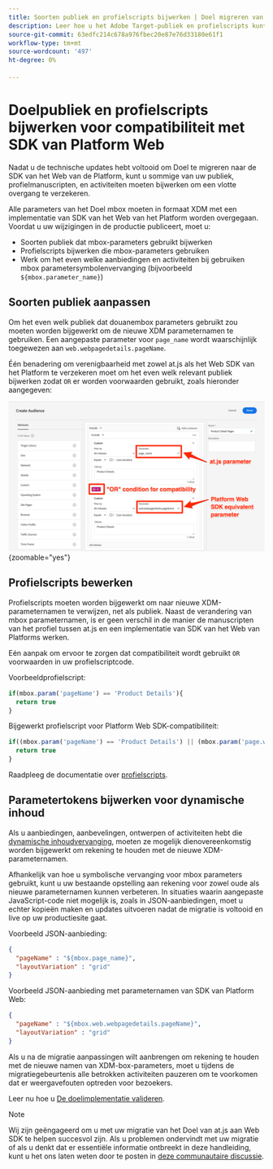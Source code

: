 ```yaml
---
title: Soorten publiek en profielscripts bijwerken | Doel migreren van at.js 2.x naar Web SDK
description: Leer hoe u het Adobe Target-publiek en profielscripts kunt bijwerken voor compatibiliteit met Web SDK van Experience Platform.
source-git-commit: 63edfc214c678a976fbec20e87e76d33180e61f1
workflow-type: tm+mt
source-wordcount: '497'
ht-degree: 0%

---
```


# Doelpubliek en profielscripts bijwerken voor compatibiliteit met SDK van Platform Web

Nadat u de technische updates hebt voltooid om Doel te migreren naar de SDK van het Web van de Platform, kunt u sommige van uw publiek, profielmanuscripten, en activiteiten moeten bijwerken om een vlotte overgang te verzekeren.

Alle parameters van het Doel mbox moeten in formaat XDM met een implementatie van SDK van het Web van het Platform worden overgegaan. Voordat u uw wijzigingen in de productie publiceert, moet u:

* Soorten publiek dat mbox-parameters gebruikt bijwerken
* Profielscripts bijwerken die mbox-parameters gebruiken
* Werk om het even welke aanbiedingen en activiteiten bij gebruiken mbox parametersymbolenvervanging (bijvoorbeeld `${mbox.parameter_name}`)

## Soorten publiek aanpassen

Om het even welk publiek dat douanembox parameters gebruikt zou moeten worden bijgewerkt om de nieuwe XDM parameternamen te gebruiken. Een aangepaste parameter voor `page_name` wordt waarschijnlijk toegewezen aan `web.webpagedetails.pageName`.

Één benadering om verenigbaarheid met zowel at.js als het Web SDK van het Platform te verzekeren moet om het even welk relevant publiek bijwerken zodat `OR` er worden voorwaarden gebruikt, zoals hieronder aangegeven:

![Hoe te om update een publiek van het Doel voor de verenigbaarheid van SDK van het Web van het Platform te bekijken](assets/target-audience-update.png){zoomable=&quot;yes&quot;}

## Profielscripts bewerken

Profielscripts moeten worden bijgewerkt om naar nieuwe XDM-parameternamen te verwijzen, net als publiek. Naast de verandering van mbox parameternamen, is er geen verschil in de manier de manuscripten van het profiel tussen at.js en een implementatie van SDK van het Web van Platforms werken.

Eén aanpak om ervoor te zorgen dat compatibiliteit wordt gebruikt `OR` voorwaarden in uw profielscriptcode.

Voorbeeldprofielscript:

```Javascript
if(mbox.param('pageName') == 'Product Details'){
  return true
}
```

Bijgewerkt profielscript voor Platform Web SDK-compatibiliteit:

```Javascript
if((mbox.param('pageName') == 'Product Details') || (mbox.param('page.webpagedetails.pageName') =='Product Details')){
  return true
}
```

Raadpleeg de documentatie over [profielscripts](https://experienceleague.adobe.com/docs/target/using/audiences/visitor-profiles/profile-parameters.html).

## Parametertokens bijwerken voor dynamische inhoud

Als u aanbiedingen, aanbevelingen, ontwerpen of activiteiten hebt die [dynamische inhoudvervanging](https://experienceleague.adobe.com/docs/target/using/experiences/offers/passing-profile-attributes-to-the-html-offer.html), moeten ze mogelijk dienovereenkomstig worden bijgewerkt om rekening te houden met de nieuwe XDM-parameternamen.

Afhankelijk van hoe u symbolische vervanging voor mbox parameters gebruikt, kunt u uw bestaande opstelling aan rekening voor zowel oude als nieuwe parameternamen kunnen verbeteren. In situaties waarin aangepaste JavaScript-code niet mogelijk is, zoals in JSON-aanbiedingen, moet u echter kopieën maken en updates uitvoeren nadat de migratie is voltooid en live op uw productiesite gaat.

Voorbeeld JSON-aanbieding:

```JSON
{
  "pageName" : "${mbox.page_name}",
  "layoutVariation" : "grid"
}
```

Voorbeeld JSON-aanbieding met parameternamen van SDK van Platform Web:

```JSON
{
  "pageName" : "${mbox.web.webpagedetails.pageName}",
  "layoutVariation" : "grid"
}
```

Als u na de migratie aanpassingen wilt aanbrengen om rekening te houden met de nieuwe namen van XDM-box-parameters, moet u tijdens de migratiegebeurtenis alle betrokken activiteiten pauzeren om te voorkomen dat er weergavefouten optreden voor bezoekers.

Leer nu hoe u [De doelimplementatie valideren](validate.md).

>[!NOTE]
>
>Wij zijn geëngageerd om u met uw migratie van het Doel van at.js aan Web SDK te helpen succesvol zijn. Als u problemen ondervindt met uw migratie of als u denkt dat er essentiële informatie ontbreekt in deze handleiding, kunt u het ons laten weten door te posten in [deze communautaire discussie](https://experienceleaguecommunities.adobe.com/t5/adobe-experience-platform-launch/tutorial-discussion-implement-adobe-experience-cloud-with-web/td-p/444996).